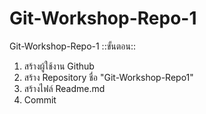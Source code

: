 # Git-Workshop-Repo-1
Git-Workshop-Repo-1
::ขั้นตอน::
1. สร้างผู้ใช้งาน Github
2. สร้าง Repository ชื่อ "Git-Workshop-Repo1"
3. สร้างไฟล์ Readme.md
4. Commit
